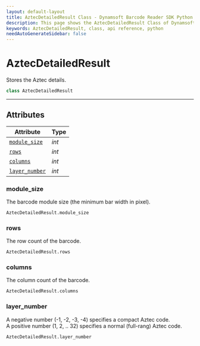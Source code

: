 ```yaml
---
layout: default-layout
title: AztecDetailedResult Class - Dynamsoft Barcode Reader SDK Python Edition API Reference
description: This page shows the AztecDetailedResult Class of Dynamsoft Barcode Reader SDK Python Edition.
keywords: AztecDetailedResult, class, api reference, python
needAutoGenerateSidebar: false
---
```



# AztecDetailedResult
Stores the Aztec details.

```python
class AztecDetailedResult
```  

---


## Attributes
  
| Attribute | Type |
|---------- | ----------- | 
| [`module_size`](#module_size) | *int* |
| [`rows`](#rows) | *int* | 
| [`columns`](#columns) | *int* |
| [`layer_number`](#layernumber) | *int* |
  
  
### module_size
The barcode module size (the minimum bar width in pixel).

```python
AztecDetailedResult.module_size
```  
   
### rows
The row count of the barcode.

```python
AztecDetailedResult.rows
```  

### columns
The column count of the barcode.

```python
AztecDetailedResult.columns
```  

### layer_number
A negative number (-1, -2, -3, -4) specifies a compact Aztec code.  
A positive number (1, 2, .. 32) specifies a normal (full-rang) Aztec code.  

```python
AztecDetailedResult.layer_number
```  
